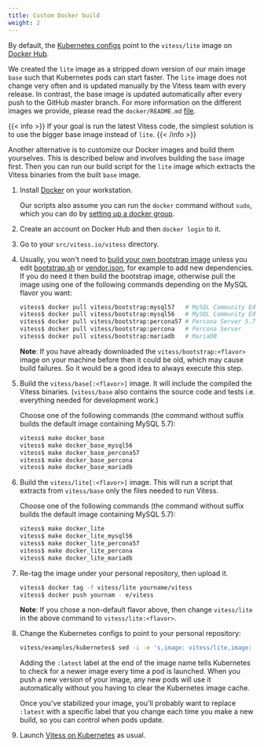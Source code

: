 ```yaml
---
title: Custom Docker build
weight: 2
---
```


By default, the [Kubernetes configs](https://github.com/vitessio/vitess/tree/master/examples/kubernetes) point to the `vitess/lite` image on [Docker Hub](https://hub.docker.com/u/vitess/).

We created the `lite` image as a stripped down version of our main image `base` such that Kubernetes pods can start faster. The `lite` image does not change very often and is updated manually by the Vitess team with every release. In contrast, the base image is updated automatically after every push to the GitHub master branch. For more information on the different images we provide, please read the `docker/README.md` [file](https://github.com/vitessio/vitess/tree/master/docker).

{{< info >}}
If your goal is run the latest Vitess code, the simplest solution is to use the bigger base image instead of `lite`.
{{< /info >}}

Another alternative is to customize our Docker images and build them yourselves. This is described below and involves building the `base` image first. Then you can run our build script for the `lite` image which extracts the Vitess binaries from the built `base` image.

1. Install [Docker](https://www.docker.com/) on your workstation.

    Our scripts also assume you can run the `docker` command without `sudo`, which you can do by [setting up a docker group](https://docs.docker.com/engine/installation/linux/ubuntulinux/#create-a-docker-group).


2. Create an account on Docker Hub and then `docker login` to it.

3. Go to your `src/vitess.io/vitess` directory.

4. Usually, you won't need to [build your own bootstrap image](https://github.com/vitessio/vitess/blob/master/docker/bootstrap/README.md) unless you edit [bootstrap.sh](https://github.com/vitessio/vitess/blob/master/bootstrap.sh) or [vendor.json](https://github.com/vitessio/vitess/blob/master/vendor/vendor.json), for example to add new dependencies. If you do need it then build the bootstrap image, otherwise pull the image using one of the following commands depending on the MySQL flavor you want:

    ``` sh
    vitess$ docker pull vitess/bootstrap:mysql57   # MySQL Community Edition 5.7
    vitess$ docker pull vitess/bootstrap:mysql56   # MySQL Community Edition 5.6
    vitess$ docker pull vitess/bootstrap:percona57 # Percona Server 5.7
    vitess$ docker pull vitess/bootstrap:percona   # Percona Server
    vitess$ docker pull vitess/bootstrap:mariadb   # MariaDB
    ```

    **Note**: If you have already downloaded the `vitess/bootstrap:<flavor>` image on your machine before then it could be old, which may cause build failures. So it would be a good idea to always execute this step.

5. Build the `vitess/base[:<flavor>]` image. It will include the compiled the Vitess binaries. (`vitess/base` also contains the source code and tests i.e. everything needed for development work.)

    Choose one of the following commands (the command without suffix builds the default image containing MySQL 5.7):

    ``` sh
    vitess$ make docker_base
    vitess$ make docker_base_mysql56
    vitess$ make docker_base_percona57
    vitess$ make docker_base_percona
    vitess$ make docker_base_mariadb
    ```

6. Build the `vitess/lite[:<flavor>]` image. This will run a script that extracts from `vitess/base` only the files needed to run Vitess.

    Choose one of the following commands (the command without suffix builds the default image containing MySQL 5.7):

    ``` sh
    vitess$ make docker_lite
    vitess$ make docker_lite_mysql56
    vitess$ make docker_lite_percona57
    vitess$ make docker_lite_percona
    vitess$ make docker_lite_mariadb
    ```

7. Re-tag the image under your personal repository, then upload it.

    ``` sh
    vitess$ docker tag -f vitess/lite yourname/vitess
    vitess$ docker push yournam - e/vitess
    ```

    **Note**: If you chose a non-default flavor above, then change `vitess/lite` in the above command to `vitess/lite:<flavor>`.

8. Change the Kubernetes configs to point to your personal repository:

    ``` sh
    vitess/examples/kubernetes$ sed -i -e 's,image: vitess/lite,image: yourname/vitess:latest,' *.yaml
    ```

    Adding the `:latest` label at the end of the image name tells Kubernetes to check for a newer image every time a pod is launched. When you push a new version of your image, any new pods will use it automatically without you having to clear the Kubernetes image cache.

    Once you've stabilized your image, you'll probably want to replace `:latest` with a specific label that you change each time you make a new build, so you can control when pods update.

9. Launch [Vitess on Kubernetes](https://vitess.io/getting-started/ ) as usual.
